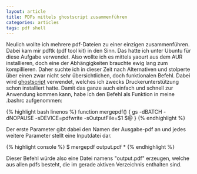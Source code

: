 ```yaml
---
layout: article
title: PDFs mittels ghostscript zusammenführen
categories: articles
tags: pdf shell
---
```

Neulich wollte ich mehrere pdf-Dateien zu einer einzigen zusammenführen. Dabei kam mir pdftk (pdf tool kit) in den Sinn. Das hatte ich unter Ubuntu für diese Aufgabe verwendet. Also wollte ich es mittels yaourt aus dem AUR installieren, doch eine der Abhängigkeiten brauchte ewig lang zum kompillieren. Daher suchte ich in dieser Zeit nach Alternativen und stolperte über einen zwar nicht sehr übersichtlichen, doch funktionalen Befehl. Dabei wird [ghostscript](https://secure.wikimedia.org/wikipedia/de/wiki/Ghostscript) verwendet, welches ich zwecks Druckerunterstützung schon installiert hatte. Damit das ganze auch einfach und schnell zur Anwendung kommen kann, habe ich den Befehl als Funktion in meine .bashrc aufgenommen:

{% highlight bash linenos %}
function mergepdf() {
  gs -dBATCH -dNOPAUSE -sDEVICE=pdfwrite -sOutputFile=$1 $@ 
}
{% endhighlight %}

Der erste Parameter gibt dabei den Namen der Ausgabe-pdf an und jedes weitere Parameter stellt eine Inputdatei dar.

{% highlight console %}
$ mergepdf output.pdf *
{% endhighlight %}

Dieser Befehl würde also eine Datei namens "output.pdf" erzeugen, welche aus allen pdfs besteht, die im gerade aktiven Verzeichnis enthalten sind.
